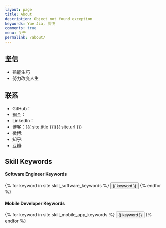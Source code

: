 ```yaml
---
layout: page
title: About
description: Object not found exception
keywords: Yue Jia, 贾悦
comments: true
menu: 关于
permalink: /about/
---
```


## 坚信

* 熟能生巧
* 努力改变人生

## 联系

* GitHub：
* 掘金：
* LinkedIn：
* 博客：[{{ site.title }}]({{ site.url }})
* 微博: 
* 知乎: 
* 豆瓣: 

## Skill Keywords

#### Software Engineer Keywords
<div class="btn-inline">
    {% for keyword in site.skill_software_keywords %}
    <button class="btn btn-outline" type="button">{{ keyword }}</button>
    {% endfor %}
</div>

#### Mobile Developer Keywords
<div class="btn-inline">
    {% for keyword in site.skill_mobile_app_keywords %}
    <button class="btn btn-outline" type="button">{{ keyword }}</button>
    {% endfor %}
</div>
